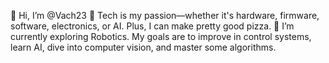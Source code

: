 👋 Hi, I’m @Vach23
👀 Tech is my passion—whether it's hardware, firmware, software, electronics, or AI. Plus, I can make pretty good pizza.
🌱 I’m currently exploring Robotics. My goals are to improve in control systems, learn AI, dive into computer vision, and master some algorithms.

<!---
Vach23/Vach23 is a ✨ special ✨ repository because its `README.md` (this file) appears on your GitHub profile.
You can click the Preview link to take a look at your changes.
--->
